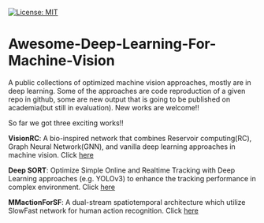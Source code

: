 [![License: MIT](https://img.shields.io/badge/License-MIT-green.svg)](https://opensource.org/licenses/MIT)

# Awesome-Deep-Learning-For-Machine-Vision

A public collections of optimized machine vision approaches, mostly are in deep learning. Some of the approaches are code reproduction of a given repo in github, some are new output that is going to be published on academia(but still in evaluation). New works are welcome!!

So far we got three exciting works!!

**VisionRC**: A bio-inspired network that combines Reservoir computing(RC), Graph Neural Network(GNN), and vanilla deep learning approaches in machine vision. Click [here](https://github.com/ArtificialRay/Awesome-Bio-Inspired-Machine-Vision/tree/main/VisionRC)

**Deep SORT**: Optimize Simple Online and Realtime Tracking with Deep Learning approaches (e.g. YOLOv3) to enhance the tracking performance in complex environment. Click [here](
https://github.com/ArtificialRay/Awesome-Bio-Inspired-Machine-Vision/blob/main/Tracking_code/)

**MMactionForSF**: A dual-stream spatiotemporal architecture which utilize SlowFast network for human action recognition. Click [here](https://github.com/ArtificialRay/Awesome-Bio-Inspired-Machine-Vision/blob/main/MMactionForSF)

